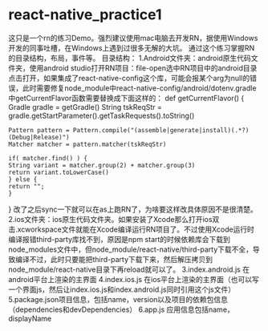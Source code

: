 # react-native_practice1
这只是一个rn的练习Demo。强烈建议使用mac电脑去开发RN，据使用Windows开发的同事吐槽，在Windows上遇到过很多无解的大坑。
通过这个练习掌握RN的目录结构，布局，事件等。
目录结构：
1.Android文件夹：android原生代码文件夹，使用android studio打开RN项目：file-open选中RN项目中的android目录点击打开，如果集成了react-native-config这个库，可能会报某个arg为null的错误，此时需要修复node_module中react-native-config/android/dotenv.gradle中getCurrentFlavor函数需要替换成下面这样的：
def getCurrentFlavor() {
	Gradle gradle = getGradle()
	String tskReqStr = gradle.getStartParameter().getTaskRequests().toString()

	Pattern pattern = Pattern.compile("(assemble|generate|install)(.*?)(Debug|Release)")
	Matcher matcher = pattern.matcher(tskReqStr)

	if( matcher.find() ) {
	String variant = matcher.group(2) + matcher.group(3)
	return variant.toLowerCase()
	} else {
	return "";
	}
}
改了之后sync一下就可以在as上跑RN了，为啥要这样改具体原因不是很清楚。
2.ios文件夹：ios原生代码文件夹。如果安装了Xcode那么打开ios双击.xcworkspace文件就能在Xcode编译运行RN项目了。不过使用Xcode运行时编译报错third-party库找不到，原因是npm start的时候依赖库会下载到node_modules文件中，但node_module/react-native/third-party下载不全，导致编译不过，此时只要能把third-party下载下来，然后解压拷贝到node_module/react-native目录下再reload就可以了。
3.index.android.js 在android平台上渲染的主界面
4.index.ios.js 在ios平台上渲染的主界面（也可以写一个界面js，然后让index.ios.js和index.android.js同时引用这个js文件）
5.package.json项目信息，包括name，version以及项目的依赖包信息（dependencies和devDependencies）
6.app.js 应用信息包括name，displayName